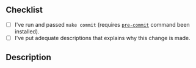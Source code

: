 ## Checklist
- [ ] I've run and passed `make commit` (requires [`pre-commit`](https://pre-commit.com) command been installed).
- [ ] I've put adequate descriptions that explains why this change is made.

## Description
